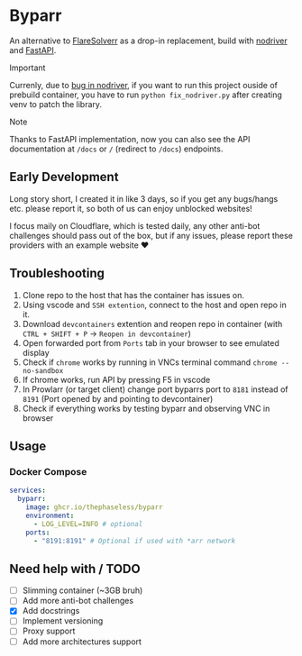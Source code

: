 # Byparr

An alternative to [FlareSolverr](https://github.com/FlareSolverr/FlareSolverr) as a drop-in replacement, build with [nodriver](https://github.com/ultrafunkamsterdam/nodriver) and [FastAPI](https://fastapi.tiangolo.com).

> [!IMPORTANT]
> Currenly, due to [bug in nodriver](https://github.com/ultrafunkamsterdam/undetected-chromedriver/issues/1954), if you want to run this project ouside of prebuild container, you have to run `python fix_nodriver.py` after creating venv to patch the library.

> [!NOTE]
> Thanks to FastAPI implementation, now you can also see the API documentation at `/docs` or `/` (redirect to `/docs`) endpoints.

## Early Development

Long story short, I created it in like 3 days, so if you get any bugs/hangs etc. please report it, so both of us can enjoy unblocked websites!

I focus maily on Cloudflare, which is tested daily, any other anti-bot challenges should pass out of the box, but if any issues, please report these providers with an example website ❤️

## Troubleshooting
1. Clone repo to the host that has the container has issues on.
2. Using vscode and `SSH extention`, connect to the host and open repo in it.
3. Download `devcontainers` extention and reopen repo in container (with `CTRL + SHIFT + P` -> `Reopen in devcontainer`)
4. Open forwarded port from `Ports` tab in your browser to see emulated display 
5. Check if `chrome` works by running in VNCs terminal command `chrome --no-sandbox`
6. If chrome works, run API by pressing F5 in vscode
7. In Prowlarr (or target client) change port byparrs port to `8181` instead of `8191` (Port opened by and pointing to devcontainer)
8. Check if everything works by testing byparr and observing VNC in browser

## Usage

### Docker Compose

```yaml
services:
  byparr:
    image: ghcr.io/thephaseless/byparr
    environment:
      - LOG_LEVEL=INFO # optional
    ports:
      - "8191:8191" # Optional if used with *arr network
```

## Need help with / TODO

- [ ] Slimming container (~3GB bruh)
- [ ] Add more anti-bot challenges
- [x] Add docstrings
- [ ] Implement versioning
- [ ] Proxy support
- [ ] Add more architectures support
